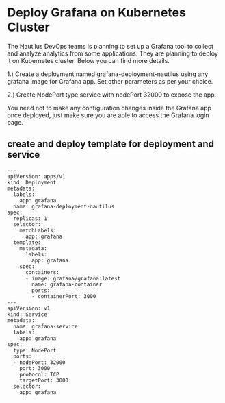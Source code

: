 # Deploy Grafana on Kubernetes Cluster
The Nautilus DevOps teams is planning to set up a Grafana tool to collect and analyze analytics from some applications. They are planning to deploy it on Kubernetes cluster. Below you can find more details.

1.) Create a deployment named grafana-deployment-nautilus using any grafana image for Grafana app. Set other parameters as per your choice.

2.) Create NodePort type service with nodePort 32000 to expose the app.

You need not to make any configuration changes inside the Grafana app once deployed, just make sure you are able to access the Grafana login page.
## create and deploy template for deployment and service
```
---
apiVersion: apps/v1
kind: Deployment
metadata:
  labels:
    app: grafana
  name: grafana-deployment-nautilus
spec:
  replicas: 1
  selector:
    matchLabels:
      app: grafana
  template:
    metadata:
      labels:
        app: grafana
    spec:
      containers:
      - image: grafana/grafana:latest
        name: grafana-container
        ports:
        - containerPort: 3000
---
apiVersion: v1
kind: Service
metadata:
  name: grafana-service
  labels:
    app: grafana
spec:
  type: NodePort
  ports:
  - nodePort: 32000
    port: 3000
    protocol: TCP
    targetPort: 3000
  selector:
    app: grafana
```